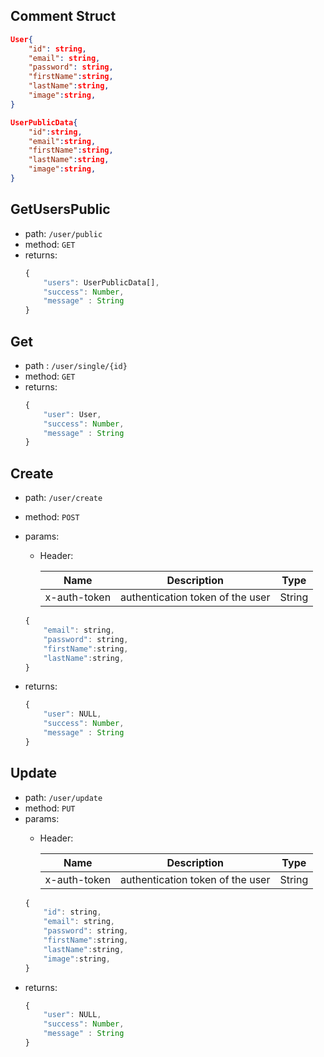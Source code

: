 ## Comment Struct

```json
User{
    "id": string,
    "email": string,
    "password": string,
    "firstName":string,
    "lastName":string,
    "image":string,
}

UserPublicData{
    "id":string,
    "email":string,
    "firstName":string,
    "lastName":string,
    "image":string,
}
```

## GetUsersPublic

- path: `/user/public`
- method: `GET`
- returns:
    ```js
    {
        "users": UserPublicData[],
        "success": Number,
        "message" : String
    }
    ```


## Get

- path : `/user/single/{id}`
- method: `GET`
- returns:
    ```js
    {
        "user": User,
        "success": Number,
        "message" : String
    }
    ```


## Create
- path: `/user/create`
- method: `POST`
- params:
   * Header:
  
        |  Name | Description                           | Type   |
        |:---------:|---------------------------------------|--------|
        | x-auth-token | authentication token of the user  | String |
    ```js
    {
        "email": string,
        "password": string,
        "firstName":string,
        "lastName":string,
    }
    ```

- returns:
    ```js
    {
        "user": NULL,
        "success": Number,
        "message" : String
    }

## Update 
- path: `/user/update`
- method: `PUT`
- params:
   * Header:
  
        |  Name | Description                           | Type   |
        |:---------:|---------------------------------------|--------|
        | x-auth-token | authentication token of the user  | String |
    ```js
    {
        "id": string,
        "email": string,
        "password": string,
        "firstName":string,
        "lastName":string,
        "image":string,
    }
    ```
- returns:
    ```js
    {
        "user": NULL,
        "success": Number,
        "message" : String
    }